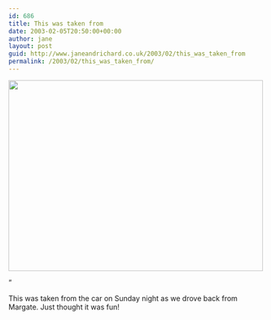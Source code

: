 ```yaml
---
id: 686
title: This was taken from
date: 2003-02-05T20:50:00+00:00
author: jane
layout: post
guid: http://www.janeandrichard.co.uk/2003/02/this_was_taken_from
permalink: /2003/02/this_was_taken_from/
---
```

<img src="http://v1.janeandrichard.co.uk/blog/img/nightdriving.JPG" height="375" width="500" />

&#8221;

This was taken from the car on Sunday night as we drove back from Margate. Just thought it was fun!